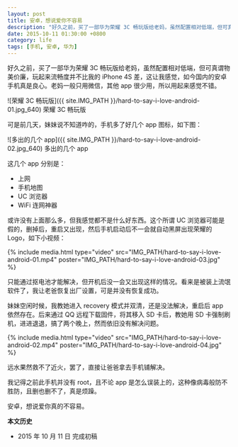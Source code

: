 ```yaml
---
layout: post
title: 安卓，想说爱你不容易
description: "好久之前，买了一部华为荣耀 3C 畅玩版给老妈，虽然配置相对低端，但可真谓物美价廉，玩起来流畅度并不比我的 iPhone 4S 差，这让我感觉，如今国内的安卓手机真是良心。老妈一般只用微信，其他 app 很少用，所以用起来感觉不错。"
date: 2015-10-11 01:30:00 +0800
category: life
tags: [手机, 安卓, 华为]
---
```


好久之前，买了一部华为荣耀 3C 畅玩版给老妈，虽然配置相对低端，但可真谓物美价廉，玩起来流畅度并不比我的 iPhone 4S 差，这让我感觉，如今国内的安卓手机真是良心。老妈一般只用微信，其他 app 很少用，所以用起来感觉不错。

![荣耀 3C 畅玩版]({{ site.IMG_PATH }}/hard-to-say-i-love-android-01.jpg_640)
荣耀 3C 畅玩版

可是前几天，妹妹说不知道咋的，手机多了好几个 app 图标，如下图：

![多出的几个 app]({{ site.IMG_PATH }}/hard-to-say-i-love-android-02.jpg_640)
多出的几个 app

这几个 app 分别是：

* 上网
* 手机地图
* UC 浏览器
* WiFi 连网神器

或许没有上面那么多，但我感觉都不是什么好东西。这个所谓 UC 浏览器可能是假的，删掉后，重启又出现，然后手机启动后不一会就自动黑屏出现荣耀的 Logo，如下小视频：

{% include media.html type="video" src="IMG_PATH/hard-to-say-i-love-android-01.mp4" poster="IMG_PATH/hard-to-say-i-love-android-03.jpg" %}

只能通过抠电池才能解决，但开机后没一会又出现这样的情况。看来是被装上流氓软件了，我让老爸恢复出厂设置，可是并没有恢复成功。

妹妹空闲时候，我教她进入 recovery 模式并双清，还是没法解决，重启后 app 依然存在。后来通过 QQ 远程下载固件，将其移入 SD 卡后，教她用 SD 卡强制刷机，进进退退，搞了两个晚上，然而依旧没有解决问题。

{% include media.html type="video" src="IMG_PATH/hard-to-say-i-love-android-02.mp4" poster="IMG_PATH/hard-to-say-i-love-android-04.jpg" %}

远水果然救不了近火，罢了，直接让爸爸拿去手机铺解决。

我记得之前此手机并没有 root，且不论 app 是怎么误装上的，这种像病毒般防不胜防，且删也删不了，真是烦躁。

安卓，想说爱你真的不容易。

**本文历史**

* 2015 年 10 月 11 日 完成初稿
